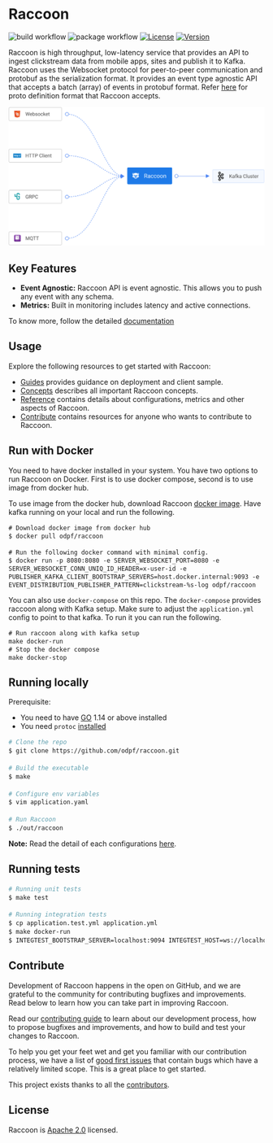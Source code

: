 # Raccoon
![build workflow](https://github.com/odpf/raccoon/actions/workflows/build.yaml/badge.svg)
![package workflow](https://github.com/odpf/raccoon/actions/workflows/package.yaml/badge.svg)
[![License](https://img.shields.io/badge/License-Apache%202.0-blue.svg?logo=apache)](LICENSE)
[![Version](https://img.shields.io/github/v/release/odpf/raccoon?logo=semantic-release)](Version)

Raccoon is high throughput, low-latency service that provides an API to ingest clickstream data from mobile apps, sites and publish it to Kafka. Raccoon uses the Websocket protocol for peer-to-peer communication and protobuf as the serialization format. It provides an event type agnostic API that accepts a batch (array) of events in protobuf format. Refer [here](https://github.com/odpf/proton/tree/main/odpf/raccoon) for proto definition format that Raccoon accepts.

<p align="center"><img src="./docs/assets/overview.svg" /></p>

## Key Features

* **Event Agnostic:** Raccoon API is event agnostic. This allows you to push any event with any schema.
* **Metrics:** Built in monitoring includes latency and active connections.

To know more, follow the detailed [documentation](docs) 

## Usage

Explore the following resources to get started with Raccoon:

* [Guides](docs/guides) provides guidance on deployment and client sample.
* [Concepts](docs/concepts) describes all important Raccoon concepts.
* [Reference](docs/reference) contains details about configurations, metrics and other aspects of Raccoon.
* [Contribute](docs/contribute/contribution.md) contains resources for anyone who wants to contribute to Raccoon.

## Run with Docker
You need to have docker installed in your system. You have two options to run Raccoon on Docker. First is to use docker compose, second is to use image from docker hub. 

To use image from the docker hub, download Raccoon [docker image](https://hub.docker.com/r/odpf/raccoon/). Have kafka running on your local and run the following.
```
# Download docker image from docker hub
$ docker pull odpf/raccoon

# Run the following docker command with minimal config.
$ docker run -p 8080:8080 -e SERVER_WEBSOCKET_PORT=8080 -e SERVER_WEBSOCKET_CONN_UNIQ_ID_HEADER=x-user-id -e PUBLISHER_KAFKA_CLIENT_BOOTSTRAP_SERVERS=host.docker.internal:9093 -e EVENT_DISTRIBUTION_PUBLISHER_PATTERN=clickstream-%s-log odpf/raccoon
```

You can also use `docker-compose` on this repo. The `docker-compose` provides raccoon along with Kafka setup. Make sure to adjust the `application.yml` config to point to that kafka. To run it you can run the following.
```
# Run raccoon along with kafka setup
make docker-run
# Stop the docker compose
make docker-stop
```

## Running locally
Prerequisite:
- You need to have [GO](https://golang.org/) 1.14 or above installed
- You need `protoc` [installed](https://github.com/protocolbuffers/protobuf#protocol-compiler-installation)

```sh
# Clone the repo
$ git clone https://github.com/odpf/raccoon.git  

# Build the executable
$ make

# Configure env variables
$ vim application.yaml

# Run Raccoon
$ ./out/raccoon
```
**Note:** Read the detail of each configurations [here](/docs/reference/configuration.md).

## Running tests 
```sh
# Running unit tests
$ make test

# Running integration tests
$ cp application.test.yml application.yml
$ make docker-run
$ INTEGTEST_BOOTSTRAP_SERVER=localhost:9094 INTEGTEST_HOST=ws://localhost:8080 INTEGTEST_TOPIC_FORMAT="clickstream-%s-log" go test ./integration -v
```

## Contribute

Development of Raccoon happens in the open on GitHub, and we are grateful to the community for contributing bugfixes and improvements. Read below to learn how you can take part in improving Raccoon.

Read our [contributing guide](docs/contribute/contribution.md) to learn about our development process, how to propose bugfixes and improvements, and how to build and test your changes to Raccoon.

To help you get your feet wet and get you familiar with our contribution process, we have a list of [good first issues](https://github.com/odpf/raccoon/labels/good%20first%20issue) that contain bugs which have a relatively limited scope. This is a great place to get started.

This project exists thanks to all the [contributors](https://github.com/odpf/raccoon/graphs/contributors).

## License
Raccoon is [Apache 2.0](LICENSE) licensed.
